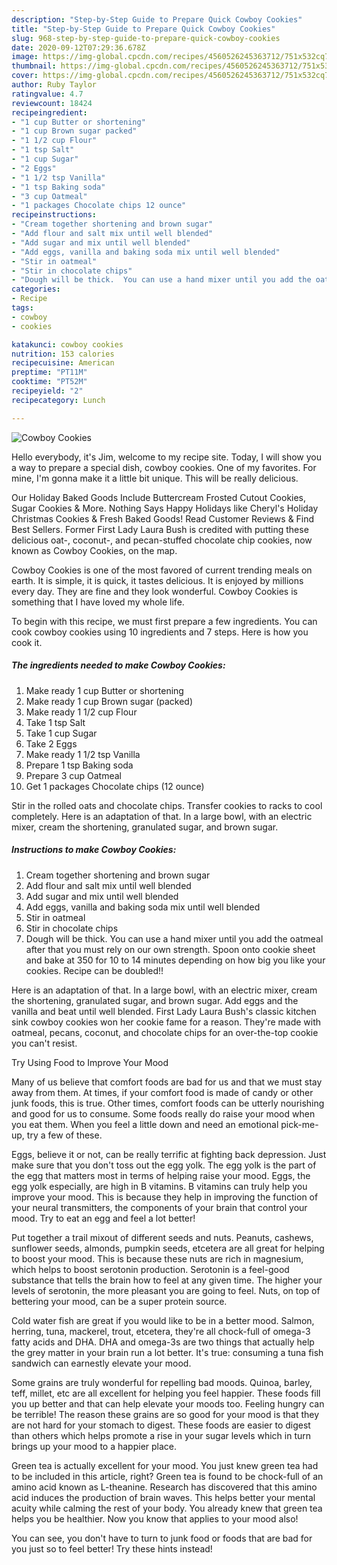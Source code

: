 ```yaml
---
description: "Step-by-Step Guide to Prepare Quick Cowboy Cookies"
title: "Step-by-Step Guide to Prepare Quick Cowboy Cookies"
slug: 968-step-by-step-guide-to-prepare-quick-cowboy-cookies
date: 2020-09-12T07:29:36.678Z
image: https://img-global.cpcdn.com/recipes/4560526245363712/751x532cq70/cowboy-cookies-recipe-main-photo.jpg
thumbnail: https://img-global.cpcdn.com/recipes/4560526245363712/751x532cq70/cowboy-cookies-recipe-main-photo.jpg
cover: https://img-global.cpcdn.com/recipes/4560526245363712/751x532cq70/cowboy-cookies-recipe-main-photo.jpg
author: Ruby Taylor
ratingvalue: 4.7
reviewcount: 18424
recipeingredient:
- "1 cup Butter or shortening"
- "1 cup Brown sugar packed"
- "1 1/2 cup Flour"
- "1 tsp Salt"
- "1 cup Sugar"
- "2 Eggs"
- "1 1/2 tsp Vanilla"
- "1 tsp Baking soda"
- "3 cup Oatmeal"
- "1 packages Chocolate chips 12 ounce"
recipeinstructions:
- "Cream together shortening and brown sugar"
- "Add flour and salt mix until well blended"
- "Add sugar and mix until well blended"
- "Add eggs, vanilla and baking soda mix until well blended"
- "Stir in oatmeal"
- "Stir in chocolate chips"
- "Dough will be thick.  You can use a hand mixer until you add the oatmeal after that you must rely on our own strength.  Spoon onto cookie sheet and bake at 350 for 10 to 14 minutes depending on how big you like your cookies.  Recipe can be doubled!!"
categories:
- Recipe
tags:
- cowboy
- cookies

katakunci: cowboy cookies 
nutrition: 153 calories
recipecuisine: American
preptime: "PT11M"
cooktime: "PT52M"
recipeyield: "2"
recipecategory: Lunch

---
```



![Cowboy Cookies](https://img-global.cpcdn.com/recipes/4560526245363712/751x532cq70/cowboy-cookies-recipe-main-photo.jpg)

Hello everybody, it's Jim, welcome to my recipe site. Today, I will show you a way to prepare a special dish, cowboy cookies. One of my favorites. For mine, I'm gonna make it a little bit unique. This will be really delicious.

Our Holiday Baked Goods Include Buttercream Frosted Cutout Cookies, Sugar Cookies &amp; More. Nothing Says Happy Holidays like Cheryl&#39;s Holiday Christmas Cookies &amp; Fresh Baked Goods! Read Customer Reviews &amp; Find Best Sellers. Former First Lady Laura Bush is credited with putting these delicious oat-, coconut-, and pecan-stuffed chocolate chip cookies, now known as Cowboy Cookies, on the map.

Cowboy Cookies is one of the most favored of current trending meals on earth. It is simple, it is quick, it tastes delicious. It is enjoyed by millions every day. They are fine and they look wonderful. Cowboy Cookies is something that I have loved my whole life.


To begin with this recipe, we must first prepare a few ingredients. You can cook cowboy cookies using 10 ingredients and 7 steps. Here is how you cook it.

<!--inarticleads1-->

##### The ingredients needed to make Cowboy Cookies:

1. Make ready 1 cup Butter or shortening
1. Make ready 1 cup Brown sugar (packed)
1. Make ready 1 1/2 cup Flour
1. Take 1 tsp Salt
1. Take 1 cup Sugar
1. Take 2 Eggs
1. Make ready 1 1/2 tsp Vanilla
1. Prepare 1 tsp Baking soda
1. Prepare 3 cup Oatmeal
1. Get 1 packages Chocolate chips (12 ounce)


Stir in the rolled oats and chocolate chips. Transfer cookies to racks to cool completely. Here is an adaptation of that. In a large bowl, with an electric mixer, cream the shortening, granulated sugar, and brown sugar. 

<!--inarticleads2-->

##### Instructions to make Cowboy Cookies:

1. Cream together shortening and brown sugar
1. Add flour and salt mix until well blended
1. Add sugar and mix until well blended
1. Add eggs, vanilla and baking soda mix until well blended
1. Stir in oatmeal
1. Stir in chocolate chips
1. Dough will be thick.  You can use a hand mixer until you add the oatmeal after that you must rely on our own strength.  Spoon onto cookie sheet and bake at 350 for 10 to 14 minutes depending on how big you like your cookies.  Recipe can be doubled!!


Here is an adaptation of that. In a large bowl, with an electric mixer, cream the shortening, granulated sugar, and brown sugar. Add eggs and the vanilla and beat until well blended. First Lady Laura Bush&#39;s classic kitchen sink cowboy cookies won her cookie fame for a reason. They&#39;re made with oatmeal, pecans, coconut, and chocolate chips for an over-the-top cookie you can&#39;t resist. 

Try Using Food to Improve Your Mood


Many of us believe that comfort foods are bad for us and that we must stay away from them. At times, if your comfort food is made of candy or other junk foods, this is true. Other times, comfort foods can be utterly nourishing and good for us to consume. Some foods really do raise your mood when you eat them. When you feel a little down and need an emotional pick-me-up, try a few of these.

Eggs, believe it or not, can be really terrific at fighting back depression. Just make sure that you don't toss out the egg yolk. The egg yolk is the part of the egg that matters most in terms of helping raise your mood. Eggs, the egg yolk especially, are high in B vitamins. B vitamins can truly help you improve your mood. This is because they help in improving the function of your neural transmitters, the components of your brain that control your mood. Try to eat an egg and feel a lot better!

Put together a trail mixout of different seeds and nuts. Peanuts, cashews, sunflower seeds, almonds, pumpkin seeds, etcetera are all great for helping to boost your mood. This is because these nuts are rich in magnesium, which helps to boost serotonin production. Serotonin is a feel-good substance that tells the brain how to feel at any given time. The higher your levels of serotonin, the more pleasant you are going to feel. Nuts, on top of bettering your mood, can be a super protein source.

Cold water fish are great if you would like to be in a better mood. Salmon, herring, tuna, mackerel, trout, etcetera, they're all chock-full of omega-3 fatty acids and DHA. DHA and omega-3s are two things that actually help the grey matter in your brain run a lot better. It's true: consuming a tuna fish sandwich can earnestly elevate your mood. 

Some grains are truly wonderful for repelling bad moods. Quinoa, barley, teff, millet, etc are all excellent for helping you feel happier. These foods fill you up better and that can help elevate your moods too. Feeling hungry can be terrible! The reason these grains are so good for your mood is that they are not hard for your stomach to digest. These foods are easier to digest than others which helps promote a rise in your sugar levels which in turn brings up your mood to a happier place.

Green tea is actually excellent for your mood. You just knew green tea had to be included in this article, right? Green tea is found to be chock-full of an amino acid known as L-theanine. Research has discovered that this amino acid induces the production of brain waves. This helps better your mental acuity while calming the rest of your body. You already knew that green tea helps you be healthier. Now you know that applies to your mood also!

You can see, you don't have to turn to junk food or foods that are bad for you just so to feel better! Try  these hints  instead!

